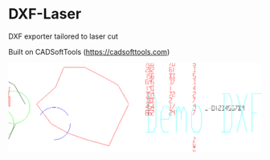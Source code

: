# DXF-Laser
DXF exporter tailored to laser cut

Built on  CADSoftTools (https://cadsofttools.com)


![alt text](dxf.png "Description goes here")